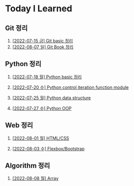 # Today I Learned

## Git 정리

1. [[2022-07-15 금] Git basic 정리](/Git/0715_Git_basic.md)
2. [[2022-08-07 일] Git Book 정리](https://github.com/kimsixsue/CS-Study/blob/master/kimsixsue/Git_GitHub.md)

## Python 정리

1. [[2022-07-18 월] Python basic 정리](/Python/0718_Python_basic.md)

2. [[2022-07-20 수] Python control iteration function module](/Python/0720_control_iteration_function_module.md)

3. [[2022-07-25 월] Python data structure](/Python/0725_data_structure.md)

4. [[2022-07-27 수] Python OOP](/Python/0727_OOP.md)

## Web 정리

1. [[2022-08-01 월] HTML/CSS](/Web/0801_HTML_CSS.md)

2. [[2022-08-03 수] Flexbox/Bootstrap](/Web/0803_Flexbox_Bootstrap.md)

## Algorithm 정리

1. [[2022-08-08 월] Array](/Algorithm/0808_Array.md)